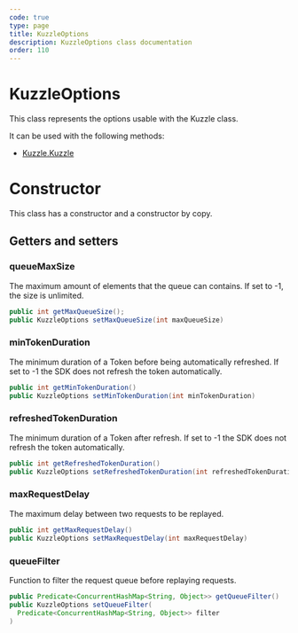 ```yaml
---
code: true
type: page
title: KuzzleOptions
description: KuzzleOptions class documentation
order: 110
---
```


# KuzzleOptions

This class represents the options usable with the Kuzzle class.  

It can be used with the following methods:
 - [Kuzzle.Kuzzle](/sdk/java/3/core-classes/kuzzle)

# Constructor

This class has a constructor and a constructor by copy.

## Getters and setters

### queueMaxSize

The maximum amount of elements that the queue can contains. If set to -1, the size is unlimited.

```java
public int getMaxQueueSize();
public KuzzleOptions setMaxQueueSize(int maxQueueSize)
```

### minTokenDuration

The minimum duration of a Token before being automatically refreshed. If set to -1 the SDK does not refresh the token automatically.

```java
public int getMinTokenDuration()
public KuzzleOptions setMinTokenDuration(int minTokenDuration)
```

### refreshedTokenDuration

The minimum duration of a Token after refresh. If set to -1 the SDK does not refresh the token automatically.

```java
public int getRefreshedTokenDuration()
public KuzzleOptions setRefreshedTokenDuration(int refreshedTokenDuration)
```

### maxRequestDelay

The maximum delay between two requests to be replayed.

```java
public int getMaxRequestDelay()
public KuzzleOptions setMaxRequestDelay(int maxRequestDelay)
```

### queueFilter

Function to filter the request queue before replaying requests.

```java
public Predicate<ConcurrentHashMap<String, Object>> getQueueFilter()
public KuzzleOptions setQueueFilter(
  Predicate<ConcurrentHashMap<String, Object>> filter
)
```
